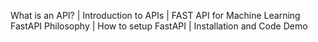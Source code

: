 What is an API? | Introduction to APIs | FAST API for Machine Learning
FastAPI Philosophy | How to setup FastAPI | Installation and Code Demo
